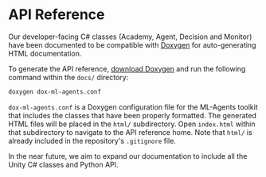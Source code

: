 # API Reference

Our developer-facing C# classes (Academy, Agent, Decision and Monitor) have been
documented to be compatible with
[Doxygen](http://www.stack.nl/~dimitri/doxygen/) for auto-generating HTML
documentation.

To generate the API reference,
[download Doxygen](http://www.stack.nl/~dimitri/doxygen/download.html)
and run the following command within the `docs/` directory:

```sh
doxygen dox-ml-agents.conf
```

`dox-ml-agents.conf` is a Doxygen configuration file for the ML-Agents toolkit
that includes the classes that have been properly formatted. The generated HTML
files will be placed in the `html/` subdirectory. Open `index.html` within that
subdirectory to navigate to the API reference home. Note that `html/` is already
included in the repository's `.gitignore` file.

In the near future, we aim to expand our documentation to include all the Unity
C# classes and Python API.
